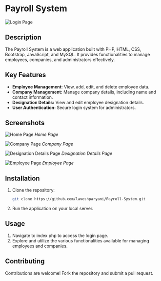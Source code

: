 # Payroll System

![Login Page](https://github.com/user-attachments/assets/86cc65f8-5ac2-48e8-9dbc-b23763b7e2c4)

## Description
The Payroll System is a web application built with PHP, HTML, CSS, Bootstrap, JavaScript, and MySQL. It provides functionalities to manage employees, companies, and administrators effectively.

## Key Features
- **Employee Management:** View, add, edit, and delete employee data.
- **Company Management:** Manage company details, including name and contact information.
- **Designation Details:** View and edit employee designation details.
- **User Authentication:** Secure login system for administrators.

## Screenshots

![Home Page](https://github.com/user-attachments/assets/c5027457-5bc2-49d7-aa82-a71045c8d734)
*Home Page*

![Company Page](https://github.com/user-attachments/assets/55cdc207-c5f5-497a-89eb-1884d2431ad7)
*Company Page*

![Designation Details Page](https://github.com/user-attachments/assets/fc0e9b7e-2d11-4c3f-be80-fa252b8cc98e)
*Designation Details Page*

![Employee Page](https://github.com/user-attachments/assets/94e36559-2bf4-4bf2-a405-2e4f96dc4df2)
*Employee Page*

## Installation
1. Clone the repository:
   ```bash
   git clone https://github.com/laveshparyani/Payroll-System.git

2. Run the application on your local server.

## Usage
1. Navigate to index.php to access the login page.
2. Explore and utilize the various functionalities available for managing employees and companies.

## Contributing
Contributions are welcome! Fork the repository and submit a pull request.
